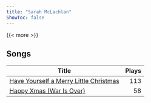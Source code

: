 ```yaml
---
title: "Sarah McLachlan"
ShowToc: false
---
```


{{< more >}}

## Songs
Title | Plays 
----- | -----: 
[Have Yourself a Merry Little Christmas](/songs/have-yourself-a-merry-little-christmas) | 113
[Happy Xmas (War Is Over)](/songs/happy-xmas-war-is-over) | 58

